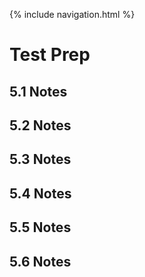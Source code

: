 {% include navigation.html %}

# Test Prep

## 5.1 Notes


## 5.2 Notes

## 5.3 Notes

## 5.4 Notes

## 5.5 Notes

## 5.6 Notes
